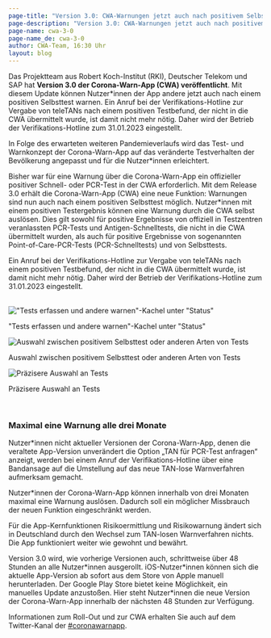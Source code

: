 ```yaml
---
page-title: "Version 3.0: CWA-Warnungen jetzt auch nach positivem Selbsttest möglich"
page-description: "Version 3.0: CWA-Warnungen jetzt auch nach positivem Selbsttest möglich"
page-name: cwa-3-0
page-name_de: cwa-3-0
author: CWA-Team, 16:30 Uhr
layout: blog
---
```


Das Projektteam aus Robert Koch-Institut (RKI), Deutscher Telekom und SAP hat **Version 3.0 der Corona-Warn-App (CWA) veröffentlicht**. Mit diesem Update können Nutzer\*innen der App andere jetzt auch nach einem positiven Selbsttest warnen. Ein Anruf bei der Verifikations-Hotline zur Vergabe von teleTANs nach einem positiven Testbefund, der nicht in die CWA übermittelt wurde, ist damit nicht mehr nötig. Daher wird der Betrieb der Verifikations-Hotline zum 31.01.2023 eingestellt.

<!-- overview -->

In Folge des erwarteten weiteren Pandemieverlaufs wird das Test- und Warnkonzept der Corona-Warn-App auf das veränderte Testverhalten der Bevölkerung angepasst und für die Nutzer\*innen erleichtert.

Bisher war für eine Warnung über die Corona-Warn-App ein offizieller positiver Schnell- oder PCR-Test in der CWA erforderlich. Mit dem Release 3.0 erhält die Corona-Warn-App (CWA) eine neue Funktion: Warnungen sind nun auch nach einem positiven Selbsttest möglich. Nutzer\*innen mit einem positiven Testergebnis können eine Warnung durch die CWA selbst auslösen. Dies gilt sowohl für positive Ergebnisse von offiziell in Testzentren veranlassten PCR-Tests und Antigen-Schnelltests, die nicht in die CWA übermittelt wurden, als auch für positive Ergebnisse von sogenannten Point-of-Care-PCR-Tests (PCR-Schnelltests) und von Selbsttests.

Ein Anruf bei der Verifikations-Hotline zur Vergabe von teleTANs nach einem positiven Testbefund, der nicht in die CWA übermittelt wurde, ist damit nicht mehr nötig. Daher wird der Betrieb der Verifikations-Hotline zum 31.01.2023 eingestellt.

<br>
<div class="row">
    <div class="col-6 col-lg-4">
        <div class="mb-4 text-center">
            <img src="/../../assets/screenshots/3-0/de/ios/iPhone 13-screenshot_family_member_tests_home_2.png" title='"Tests erfassen und andere warnen"-Kachel unter "Status"' alt='"Tests erfassen und andere warnen"-Kachel unter "Status"' />
            <p>"Tests erfassen und andere warnen"-Kachel unter "Status"</p>
        </div>
    </div>
    <div class="col-6 col-lg-4">
        <div class="mb-4 text-center">
            <img src="/../../assets/screenshots/3-0/de/ios/iPhone 13-AppStore_0006.png" title="Auswahl zwischen positivem Selbsttest oder anderen Arten von Tests" alt="Auswahl zwischen positivem Selbsttest oder anderen Arten von Tests" />
            <p>Auswahl zwischen positivem Selbsttest oder anderen Arten von Tests</p>
        </div>
    </div>
    <div class="col-6 col-lg-4">
        <div class="mb-4 text-center">
            <img src="/../../assets/screenshots/3-0/de/ios/iPhone 13-submissionflow_srs_screenshot_testtype_selftest_option.png" title="Präzisere Auswahl an Tests" alt="Präzisere Auswahl an Tests" />
            <p>Präzisere Auswahl an Tests</p>
        </div>
    </div>
</div>
<br>

### Maximal eine Warnung alle drei Monate

Nutzer\*innen nicht aktueller Versionen der Corona-Warn-App, denen die veraltete App-Version unverändert die Option „TAN für PCR-Test anfragen“ anzeigt, werden bei einem Anruf der Verifikations-Hotline über eine Bandansage auf die Umstellung auf das neue TAN-lose Warnverfahren aufmerksam gemacht.

Nutzer\*innen der Corona-Warn-App können innerhalb von drei Monaten maximal eine Warnung auslösen. Dadurch soll ein möglicher Missbrauch der neuen Funktion eingeschränkt werden.

Für die App-Kernfunktionen Risikoermittlung und Risikowarnung ändert sich in Deutschland durch den Wechsel zum TAN-losen Warnverfahren nichts. Die App funktioniert weiter wie gewohnt und bewährt.

Version 3.0 wird, wie vorherige Versionen auch, schrittweise über 48 Stunden an alle Nutzer\*innen ausgerollt. iOS-Nutzer\*innen können sich die aktuelle App-Version ab sofort aus dem Store von Apple manuell herunterladen. Der Google Play Store bietet keine Möglichkeit, ein manuelles Update anzustoßen. Hier steht Nutzer\*innen die neue Version der Corona-Warn-App innerhalb der nächsten 48 Stunden zur Verfügung.

Informationen zum Roll-Out und zur CWA erhalten Sie auch auf dem Twitter-Kanal der [#coronawarnapp](https://twitter.com/coronawarnapp).
